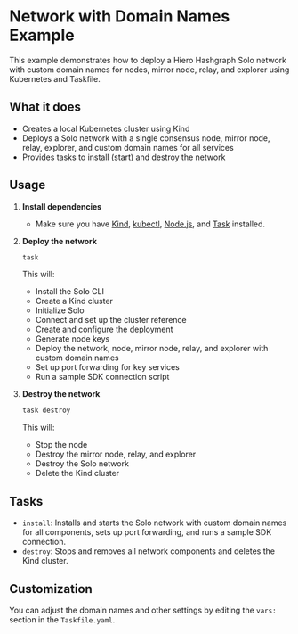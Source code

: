 # Network with Domain Names Example

This example demonstrates how to deploy a Hiero Hashgraph Solo network with custom domain names for nodes, mirror node, relay, and explorer using Kubernetes and Taskfile.

## What it does

* Creates a local Kubernetes cluster using Kind
* Deploys a Solo network with a single consensus node, mirror node, relay, explorer, and custom domain names for all services
* Provides tasks to install (start) and destroy the network

## Usage

1. **Install dependencies**
   * Make sure you have [Kind](https://kind.sigs.k8s.io/), [kubectl](https://kubernetes.io/docs/tasks/tools/), [Node.js](https://nodejs.org/), and [Task](https://taskfile.dev/) installed.

2. **Deploy the network**
   ```sh
   task
   ```
   This will:
   * Install the Solo CLI
   * Create a Kind cluster
   * Initialize Solo
   * Connect and set up the cluster reference
   * Create and configure the deployment
   * Generate node keys
   * Deploy the network, node, mirror node, relay, and explorer with custom domain names
   * Set up port forwarding for key services
   * Run a sample SDK connection script

3. **Destroy the network**
   ```sh
   task destroy
   ```
   This will:
   * Stop the node
   * Destroy the mirror node, relay, and explorer
   * Destroy the Solo network
   * Delete the Kind cluster

## Tasks

* `install`: Installs and starts the Solo network with custom domain names for all components, sets up port forwarding, and runs a sample SDK connection.
* `destroy`: Stops and removes all network components and deletes the Kind cluster.

## Customization

You can adjust the domain names and other settings by editing the `vars:` section in the `Taskfile.yaml`.
